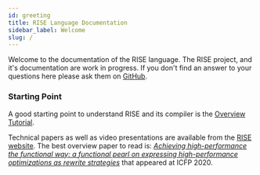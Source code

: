 ```yaml
---
id: greeting
title: RISE Language Documentation
sidebar_label: Welcome
slug: /
---
```


Welcome to the documentation of the RISE language.
The RISE project, and it's documentation are work in progress.
If you don't find an answer to your questions here please ask them on [GitHub](https://github.com/rise-lang/shine/discussions).

### Starting Point

A good starting point to understand RISE and its compiler is the [Overview Tutorial](tutorial.md).

Technical papers as well as video presentations are available from the [RISE website](https://rise-lang.org/).
The best overview paper to read is: [_Achieving high-performance the functional way: a functional pearl on expressing high-performance optimizations as rewrite strategies_](https://michel.steuwer.info/files/publications/2020/ICFP-2020.pdf) that appeared at ICFP 2020.

